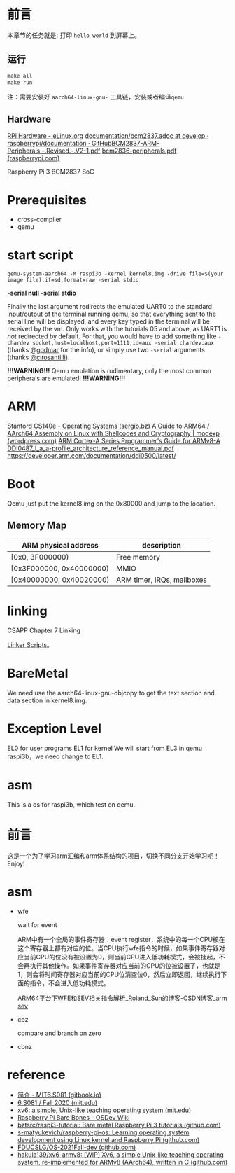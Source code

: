 # 前言

本章节的任务就是: 打印 `hello world` 到屏幕上。

## 运行
```c
make all
make run
```
注：需要安装好 `aarch64-linux-gnu-` 工具链，安装或者编译`qemu`

## Hardware

[RPi Hardware - eLinux.org](https://elinux.org/RPi_Hardware)
[documentation/bcm2837.adoc at develop · raspberrypi/documentation · GitHub](https://github.com/raspberrypi/documentation/blob/develop/documentation/asciidoc/computers/processors/bcm2837.adoc)[BCM2837-ARM-Peripherals.-.Revised.-.V2-1.pdf](file:///C:/Users/later/AppData/Local/Temp/MicrosoftEdgeDownloads/4b2d2e7d-a513-48cb-8208-6b8d47ec5722/BCM2837-ARM-Peripherals.-.Revised.-.V2-1.pdf)
[bcm2836-peripherals.pdf (raspberrypi.com)](https://datasheets.raspberrypi.com/bcm2836/bcm2836-peripherals.pdf)

Raspberry Pi 3  BCM2837 SoC


# Prerequisites

- cross-compiler
- qemu

# start script

```
qemu-system-aarch64 -M raspi3b -kernel kernel8.img -drive file=$(your image file),if=sd,format=raw -serial stdio
```

**-serial null -serial stdio**

Finally the last argument redirects the emulated UART0 to the standard input/output of the terminal running qemu, so that everything
sent to the serial line will be displayed, and every key typed in the terminal will be received by the vm. Only works with the
tutorials 05 and above, as UART1 is *not* redirected by default. For that, you would have to add something like `-chardev socket,host=localhost,port=1111,id=aux -serial chardev:aux` (thanks [@godmar](https://github.com/godmar) for the info),
or simply use two `-serial` arguments (thanks [@cirosantilli](https://github.com/cirosantilli)).

**!!!WARNING!!!** Qemu emulation is rudimentary, only the most common peripherals are emulated! **!!!WARNING!!!**

# ARM
[Stanford CS140e - Operating Systems (sergio.bz)](https://cs140e.sergio.bz/assignments/3-spawn/)
[A Guide to ARM64 / AArch64 Assembly on Linux with Shellcodes and Cryptography | modexp (wordpress.com)](https://modexp.wordpress.com/2018/10/30/arm64-assembly/)
[ARM Cortex-A Series Programmer's Guide for ARMv8-A](https://developer.arm.com/documentation/den0024/a)
[DDI0487_I_a_a-profile_architecture_reference_manual.pdf](file:///C:/Users/later/Documents/DDI0487_I_a_a-profile_architecture_reference_manual.pdf)
https://developer.arm.com/documentation/ddi0500/latest/

# Boot
Qemu just put the kernel8.img on the 0x80000 and jump to the location.

## Memory Map
| ARM physical address                 | description                         |
| ------------------------ | -------------------------- |
| [0x0, 3F000000)          | Free memory                |
| [0x3F000000, 0x40000000) | MMIO                       |
| [0x40000000, 0x40020000) | ARM timer, IRQs, mailboxes |

# linking
CSAPP Chapter 7 Linking

[Linker Scripts](https://sourceware.org/binutils/docs/ld/Scripts.html)。

# BareMetal
We need use the aarch64-linux-gnu-objcopy to get the text section and data section in kernel8.img.

# Exception Level
EL0 for user programs
EL1 for kernel
We will start from EL3 in qemu raspi3b，we need change to EL1.

# asm
 
This is a os for raspi3b, which test on qemu.
# 前言
这是一个为了学习arm汇编和arm体系结构的项目，切换不同分支开始学习吧！Enjoy!

# asm

- wfe
  
  wait for event
  
  ARM中有一个全局的事件寄存器：event register，系统中的每一个CPU核在这个寄存器上都有对应的位。当CPU执行wfe指令的时候，如果事件寄存器对应当前CPU的位没有被设置为0，则当前CPU进入低功耗模式，会被挂起，不会再执行其他操作。如果事件寄存器对应当前的CPU的位被设置了，也就是1，则会将时间寄存器对应当前的CPU位清空位0，然后立即返回，继续执行下面的指令，不会进入低功耗模式。
  
  [ARM64平台下WFE和SEV相关指令解析_Roland_Sun的博客-CSDN博客_arm sev](https://blog.csdn.net/Roland_Sun/article/details/107456179)
- cbz
  
  compare and branch on zero
- cbnz

# reference
- [简介 - MIT6.S081 (gitbook.io)](https://mit-public-courses-cn-translatio.gitbook.io/mit6-s081/)
- [6.S081 / Fall 2020 (mit.edu)](https://pdos.csail.mit.edu/6.S081/2020/tools.html)
- [xv6: a simple, Unix-like teaching operating system (mit.edu)](https://pdos.csail.mit.edu/6.S081/2020/xv6/book-riscv-rev1.pdf)
- [Raspberry Pi Bare Bones - OSDev Wiki](https://wiki.osdev.org/Raspberry_Pi_Bare_Bones)
- [bztsrc/raspi3-tutorial: Bare metal Raspberry Pi 3 tutorials (github.com)](https://github.com/bztsrc/raspi3-tutorial)
- [s-matyukevich/raspberry-pi-os: Learning operating system development using Linux kernel and Raspberry Pi (github.com)](https://github.com/s-matyukevich/raspberry-pi-os)
- [FDUCSLG/OS-2021Fall-dev (github.com)](https://github.com/FDUCSLG/OS-2021Fall-dev/)
- [hakula139/xv6-armv8: [WIP] Xv6, a simple Unix-like teaching operating system, re-implemented for ARMv8 (AArch64), written in C (github.com)](https://github.com/hakula139/xv6-armv8)

